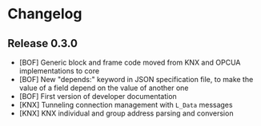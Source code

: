 Changelog
=========

Release 0.3.0
-------------

* [BOF] Generic block and frame code moved from KNX and OPCUA
	implementations to core
* [BOF] New "depends:" keyword in JSON specification file, to make the
	value of a field depend on the value of another one
* [BOF] First version of developer documentation
* [KNX] Tunneling connection management with ``L_Data`` messages
* [KNX] KNX individual and group address parsing and conversion
